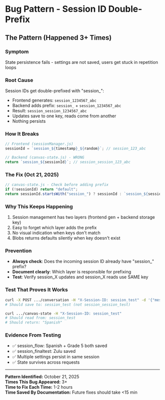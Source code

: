 # Bug Pattern - Session ID Double-Prefix

## The Pattern (Happened 3+ Times)

### Symptom

State persistence fails - settings are not saved, users get stuck in repetition loops

### Root Cause

Session IDs get double-prefixed with "session\_":

- Frontend generates: `session_1234567_abc`
- Backend adds prefix: `session_` + `session_1234567_abc`
- Result: `session_session_1234567_abc`
- Updates save to one key, reads come from another
- Nothing persists

### How It Breaks

```javascript
// Frontend (sessionManager.js)
sessionId = `session_${timestamp}_${random}`; // session_123_abc

// Backend (canvas-state.js) - WRONG
return `session_${sessionId}`; // session_session_123_abc
```

### The Fix (Oct 21, 2025)

```javascript
// canvas-state.js - Check before adding prefix
if (!sessionId) return "default";
return sessionId.startsWith("session_") ? sessionId : `session_${sessionId}`;
```

### Why This Keeps Happening

1. Session management has two layers (frontend gen + backend storage key)
2. Easy to forget which layer adds the prefix
3. No visual indication when keys don't match
4. Blobs returns defaults silently when key doesn't exist

### Prevention

- **Always check**: Does the incoming session ID already have "session\_" prefix?
- **Document clearly**: Which layer is responsible for prefixing
- **Test**: Verify session_X updates and session_X reads use SAME key

### Test That Proves It Works

```bash
curl -X POST .../conversation -H "X-Session-ID: session_test" -d '{"message": "Spanish", ...}'
# Should save to: session_test (not session_session_test)

curl .../canvas-state -H "X-Session-ID: session_test"
# Should read from: session_test
# Should return: "Spanish"
```

### Evidence From Testing

- ✅ session_flow: Spanish + Grade 5 both saved
- ✅ session_finaltest: Zulu saved
- ✅ Multiple settings persist in same session
- ✅ State survives across requests

---

**Pattern Identified:** October 21, 2025  
**Times This Bug Appeared:** 3+  
**Time to Fix Each Time:** 1-2 hours  
**Time Saved By Documentation:** Future fixes should take <15 min
